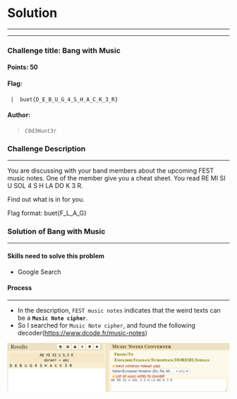 # Solution

---

---

### Challenge title: Bang with Music

#### Points: 50

#### Flag: 
```
 |  buet{D_E_B_U_G_4_S_H_A_C_K_3_R}
```

#### Author:

>```
> C0d3Hunt3r
>```

### Challenge Description

---
You are discussing with your band members about the upcoming FEST music notes. One of the member 
give you a cheat sheet. You read RE MI SI U SOL 4 S H LA DO K 3 R.

Find out what is in for you. 

Flag format: buet{F_L_A_G}

### Solution of Bang with Music

---

#### Skills need to solve this problem

+ Google Search

#### Process

---

+ In the description, `FEST music notes` indicates that the weird texts can be a **`Music Note cipher`**.
+ So I searched for `Music Note cipher`, and found the following decoder(https://www.dcode.fr/music-notes)

![solve](./Photos/solve.PNG)